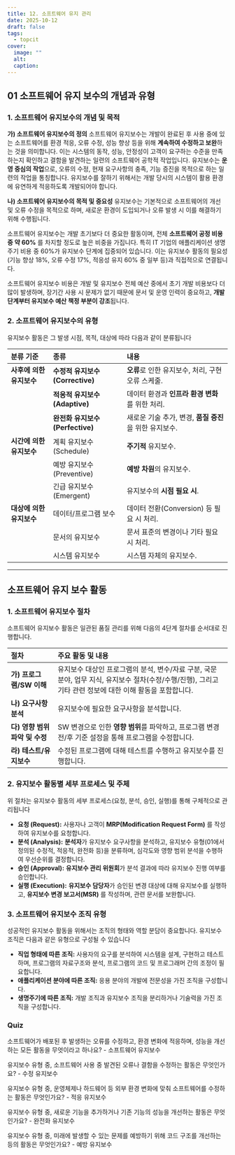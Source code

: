 ```yaml
---
title: 12. 소프트웨어 유지 관리
date: 2025-10-12
draft: false
tags:
  - topcit
cover:
  image: ""
  alt:
  caption:
---
```

## 01 소프트웨어 유지 보수의 개념과 유형
### 1. 소프트웨어 유지보수의 개념 및 목적

**가) 소프트웨어 유지보수의 정의** 소프트웨어 유지보수는 개발이 완료된 후 사용 중에 있는 소프트웨어를 환경 적응, 오류 수정, 성능 향상 등을 위해 **계속하여 수정하고 보완**하는 것을 의미합니다. 이는 시스템의 동작, 성능, 안정성이 고객이 요구하는 수준을 만족하는지 확인하고 결함을 발견하는 일련의 소프트웨어 공학적 작업입니다. 유지보수는 **운영 중심의 작업**으로, 오류의 수정, 현재 요구사항의 충족, 기능 증진을 목적으로 하는 일련의 작업을 통칭합니다. 유지보수를 잘하기 위해서는 개발 당시의 시스템이 활용 환경에 유연하게 적응하도록 개발되어야 합니다.

**나) 소프트웨어 유지보수의 목적 및 중요성** 유지보수는 기본적으로 소프트웨어의 개선 및 오류 수정을 목적으로 하며, 새로운 환경이 도입되거나 오류 발생 시 이를 해결하기 위해 수행됩니다.

소프트웨어 유지보수는 개발 초기보다 더 중요한 활동이며, 전체 **소프트웨어 공정 비용 중 약 60%** 를 차지할 정도로 높은 비중을 가집니다. 특히 IT 기업의 애플리케이션 생명주기 비용 중 60%가 유지보수 단계에 집중되어 있습니다. 이는 유지보수 활동의 필요성(기능 향상 18%, 오류 수정 17%, 적응성 유지 60% 중 일부 등)과 직접적으로 연결됩니다.

소프트웨어 유지보수 비용은 개발 및 유지보수 전체 예산 중에서 초기 개발 비용보다 더 많이 발생하며, 장기간 사용 시 문제가 없기 때문에 문서 및 운영 인력이 중요하고, **개발 단계부터 유지보수 예산 책정 부분이 강조**됩니다.

### 2. 소프트웨어 유지보수의 유형

유지보수 활동은 그 발생 시점, 목적, 대상에 따라 다음과 같이 분류됩니다 

|분류 기준|종류|내용|
|:--|:--|:--|
|**사후에 의한 유지보수**|**수정적 유지보수 (Corrective)**|**오류**로 인한 유지보수, 처리, 구현 오류 스케줄.|
||**적응적 유지보수 (Adaptive)**|데이터 환경과 **인프라 환경 변화**를 위한 처리.|
||**완전화 유지보수 (Perfective)**|새로운 기술 추가, 변경, **품질 증진**을 위한 유지보수.|
|**시간에 의한 유지보수**|계획 유지보수 (Schedule)|**주기적** 유지보수.|
||예방 유지보수 (Preventive)|**예방 차원**의 유지보수.|
||긴급 유지보수 (Emergent)|유지보수의 **시점 필요 시**.|
|**대상에 의한 유지보수**|데이터/프로그램 보수|데이터 전환(Conversion) 등 필요 시 처리.|
||문서의 유지보수|문서 표준의 변경이나 기타 필요 시 처리.|
||시스템 유지보수|시스템 자체의 유지보수.|


---
## 소프트웨어 유지 보수 활동 
### 1. 소프트웨어 유지보수 절차

소프트웨어 유지보수 활동은 일관된 품질 관리를 위해 다음의 4단계 절차를 순서대로 진행합니다. 

|절차|주요 활동 및 내용|
|:--|:--|
|**가) 프로그램/SW 이해**|유지보수 대상인 프로그램의 분석, 변수/자료 구분, 국문 분야, 업무 지식, 유지보수 절차(수정/수행/진행), 그리고 기타 관련 정보에 대한 이해 활동을 포함합니다.|
|**나) 요구사항 분석**|유지보수에 필요한 요구사항을 분석합니다.|
|**다) 영향 범위 파악 및 수정**|SW 변경으로 인한 **영향 범위**를 파악하고, 프로그램 변경 전/후 기준 설정을 통해 프로그램을 수정합니다.|
|**라) 테스트/유지보수**|수정된 프로그램에 대해 테스트를 수행하고 유지보수를 진행합니다.|

### 2. 유지보수 활동별 세부 프로세스 및 주체

위 절차는 유지보수 활동의 세부 프로세스(요청, 분석, 승인, 실행)를 통해 구체적으로 관리됩니다

- **요청 (Request):** 사용자나 고객이 **MRP(Modification Request Form)** 를 작성하여 유지보수를 요청합니다.
- **분석 (Analysis):** **분석자**가 유지보수 요구사항을 분석하고, 유지보수 유형(01에서 정의된 수정적, 적응적, 완전화 등)을 분류하며, 심각도와 영향 범위 분석을 수행하여 우선순위를 결정합니다.
- **승인 (Approval):** **유지보수 관리 위원회**가 분석 결과에 따라 유지보수 진행 여부를 승인합니다.
- **실행 (Execution):** **유지보수 담당자**가 승인된 변경 대상에 대해 유지보수를 실행하고, **유지보수 변경 보고서(MSR)** 를 작성하며, 관련 문서를 보완합니다.

### 3. 소프트웨어 유지보수 조직 유형

성공적인 유지보수 활동을 위해서는 조직의 형태와 역할 분담이 중요합니다. 유지보수 조직은 다음과 같은 유형으로 구성될 수 있습니다

- **직업 형태에 따른 조직:** 사용자의 요구를 분석하여 시스템을 설계, 구현하고 테스트하며, 프로그램의 자료구조와 분석, 프로그램의 코드 및 프로그래머 간의 조정이 필요합니다.
- **애플리케이션 분야에 따른 조직:** 응용 분야의 개발에 전문성을 가진 조직을 구성합니다.
- **생명주기에 따른 조직:** 개발 조직과 유지보수 조직을 분리하거나 기술력을 가진 조직을 구성합니다.


### Quiz 

소프트웨어가 배포된 후 발생하는 오류를 수정하고, 환경 변화에 적응하며, 성능을 개선하는 모든 활동을 무엇이라고 하나요? - 소프트웨어 유지보수 

유지보수 유형 중, 소프트웨어 사용 중 발견된 오류나 결함을 수정하는 활동은 무엇인가요? - 수정 유지보수 

유지보수 유형 중, 운영체제나 하드웨어 등 외부 환경 변화에 맞춰 소프트웨어를 수정하는 활동은 무엇인가요? - 적응 유지보수 

유지보수 유형 중, 새로운 기능을 추가하거나 기존 기능의 성능을 개선하는 활동은 무엇인가요? - 완전화 유지보수 

유지보수 유형 중, 미래에 발생할 수 있는 문제를 예방하기 위해 코드 구조를 개선하는 등의 활동은 무엇인가요? - 예방 유지보수 


